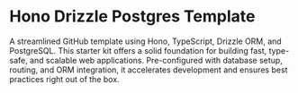 # Hono Drizzle Postgres Template

A streamlined GitHub template using Hono, TypeScript, Drizzle ORM, and PostgreSQL. This starter kit offers a solid foundation for building fast, type-safe, and scalable web applications. Pre-configured with database setup, routing, and ORM integration, it accelerates development and ensures best practices right out of the box.
